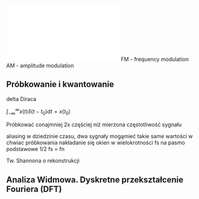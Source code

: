 ![](/Notatki/Semestr%203/Podstawy%20przetwarzania%20sygnałów/Wykłady/Wyklad%20-%20Cyfrowe%20Przetwarzanie%20Sygnalow.pdf)
FM - frequency modulation
AM - amplitude modulation

## Próbkowanie i kwantowanie
delta Diraca

$\int^\infty_{-\infty} x(t)\delta(t-t_0)dt = x(t_0)$

Próbkować conajmniej 2x częściej niż mierzona częstotliwość sygnału

aliasing w dziedzinie czasu, dwa sygnały mogąmieć takie same wartości w chwiac próbkowania
nakładanie się okien w wielokrotności fs na pasmo podstawowe
1/2 fs = fn

Tw. Shannona o rekonstrukcji

## Analiza Widmowa. Dyskretne przekształcenie Fouriera (DFT)




